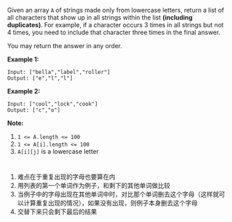Given an array `A` of strings made only from lowercase letters, return a list of all characters that show up in all strings within the list **(including duplicates)**. For example, if a character occurs 3 times in all strings but not 4 times, you need to include that character three times in the final answer.

You may return the answer in any order.

**Example 1:**

```
Input: ["bella","label","roller"]
Output: ["e","l","l"]
```

**Example 2:**

```
Input: ["cool","lock","cook"]
Output: ["c","o"]
```

**Note:**

1. `1 <= A.length <= 100`
2. `1 <= A[i].length <= 100`
3. `A[i][j]` is a lowercase letter

#

1. 难点在于重复出现的字母也要算在内
2. 用列表的第一个单词作为例子，和剩下的其他单词做比较
3. 当例子中的字母出现在其他单词中时，对比那个单词删去这个字母（这样就可以计算重复出现的情况），如果没有出现，则例子本身删去这个字母
4. 交替下来只会剩下最后的结果
